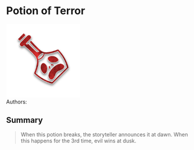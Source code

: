 # Potion of Terror
<img src="https://raw.githubusercontent.com/yoyosource/BOTC-HomeBrew/master/Potion/Red/Potion of Terror/image.png" alt="drawing" width="200"/>\
Authors: 

## Summary
> When this potion breaks, the storyteller announces it at dawn. When this happens for the 3rd time, evil wins at dusk.

